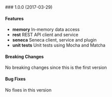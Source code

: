 <a name="1.0.0"></a> ### 1.0.0 (2017-03-29)

#### Features
* **memory** In-memory data access 
* **rest** REST API client and service
* **seneca** Seneca client, service and plugin
* **unit tests** Unit tests using Mocha and Matcha

#### Breaking Changes
No breaking changes since this is the first version

#### Bug Fixes
No fixes in this version

